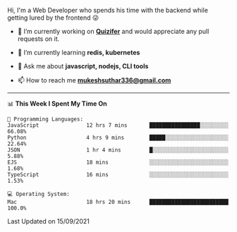 Hi, I'm a Web Developer who spends his time with the backend while getting lured by the frontend 😜

- 🔭 I’m currently working on **[Quizifer](https://github.com/SutharMukesh/Quizifer/)** and would appreciate any pull requests on it.

- 🌱 I’m currently learning **redis, kubernetes**

- 💬 Ask me about **javascript, nodejs, CLI tools**

- 📫 How to reach me **mukeshsuthar336@gmail.com**

---
<!--START_SECTION:waka-->
📊 **This Week I Spent My Time On** 

```text
💬 Programming Languages: 
JavaScript               12 hrs 7 mins       ████████████████░░░░░░░░░   66.08% 
Python                   4 hrs 9 mins        █████░░░░░░░░░░░░░░░░░░░░   22.64% 
JSON                     1 hr 4 mins         █░░░░░░░░░░░░░░░░░░░░░░░░   5.88% 
EJS                      18 mins             ░░░░░░░░░░░░░░░░░░░░░░░░░   1.68% 
TypeScript               16 mins             ░░░░░░░░░░░░░░░░░░░░░░░░░   1.53%

💻 Operating System: 
Mac                      18 hrs 20 mins      █████████████████████████   100.0%

```


 Last Updated on 15/09/2021
<!--END_SECTION:waka-->
